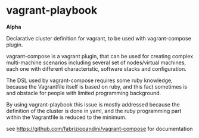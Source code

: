 # vagrant-playbook

**Alpha**

Declarative cluster definition for vagrant, to be used with vagrant-compose plugin.

vagrant-compose is a vagrant plugin, that can be used for creating complex multi-machine scenarios including several set of nodes/virtual machines, each one with different characteristic, software stacks and configuration.

The DSL used by vagrant-compose requires some ruby knowledge, because the Vagrantfile itself is based on ruby, and this fact sometimes is and obstacle for people with limited programming background.

By using vagrant-playbook this issue is mostly addressed because the definition of the cluster is done in yaml, and the ruby programming part within the Vagrantfile is reduced to the minimum.

see https://github.com/fabriziopandini/vagrant-compose for documentation

